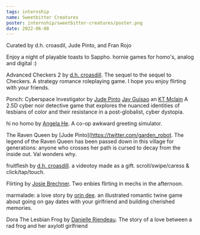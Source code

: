 ```yaml
---
tags: internship
name: Sweetbitter Creatures
poster: internship/sweetbitter-creatures/poster.png
date: 2022-06-08
---
```


Curated by d.h. croasdil, Jude Pinto, and Fran Rojo

Enjoy a night of playable toasts to Sappho. hornie games for homo's, analog and digital :)

Advanced Checkers 2 by [d.h. croasdill](https://twitter.com/hotlocalwizards). The sequel to the sequel to Checkers.  A strategy romance roleplaying game. I hope you enjoy flirting with your friends.

Ponch: Cyberspace Investigator by [Jude Pinto](https://twitter.com/garden_robot) [Jay Guisao](https://twitter.com/jason_guisao) an [KT Mclain](kaitlinmclain.com.) A 2.5D cyber noir detective game that explores the nuanced identities of lesbians of color and their resistance in a post-globalist, cyber dystopia.

hi no homo by [Angela He](https://twitter.com/zephybite). A co-op awkward greeting simulator.

The Raven Queen by [Jude Pinto](https://twitter.com/garden_robot. The legend of the Raven Queen has been passed down in this village for generations: anyone who crosses her path is cursed to decay from the inside out. Val wonders why.

fruitflesh by [d.h. croasdill](https://twitter.com/hotlocalwizards). a videotoy made as a gift. scroll/swipe/caress & click/tap/touch.

Flirting by [Josie Brechner](https://twitter.com/visagermusic). Two enbies flirting in mechs in the afternoon.

marmalade: a love story by [orin dee](https://orindee.org/). an illustrated romantic twine game about going on gay dates with your girlfriend and building cherished memories.

Dora The Lesbian Frog by [Danielle Riendeau](https://twitter.com/Danielleri). The story of a love between a rad frog and her axylotl girlfriend
